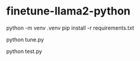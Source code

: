 # finetune-llama2-python

python -m venv .venv
pip install -r requirements.txt

python tune.py

python test.py

